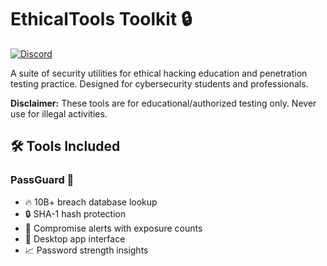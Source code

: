 # EthicalTools Toolkit 🔒

[![Discord](https://img.shields.io/badge/Discord-Join%20Community-blue?style=for-the-badge&logo=discord)](https://discord.gg/y92sn3EsWR)

A suite of security utilities for ethical hacking education and penetration testing practice. Designed for cybersecurity students and professionals.

**Disclaimer:** These tools are for educational/authorized testing only. Never use for illegal activities.

## 🛠️ Tools Included

### PassGuard 🔐
- 🔥 10B+ breach database lookup
- 🔒 SHA-1 hash protection
- 🚨 Compromise alerts with exposure counts
- 📱 Desktop app interface
- 📈 Password strength insights
